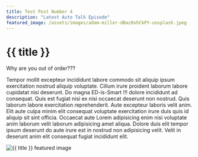 ```yaml
---
title: Test Post Number 4
description: "Latest Auto Talk Episode"
featured_image: /assets/images/adam-miller-dBaz0xhCkPY-unsplash.jpeg
---
```


# {{ title }}

Why are you out of order???

Tempor mollit excepteur incididunt labore commodo sit aliquip ipsum exercitation nostrud aliquip voluptate. Cillum irure proident laborum labore cupidatat nisi deserunt. Do magna ED-is-Smart !!! dolore incididunt ad consequat. Quis est fugiat nisi ex nisi occaecat deserunt non nostrud. Quis laborum labore exercitation reprehenderit. Aute excepteur laboris velit anim. Elit aute culpa minim elit consequat voluptate exercitation irure duis quis id aliquip sit sint officia. Occaecat aute Lorem adipisicing enim nisi voluptate anim laborum velit laborum adipisicing amet aliqua. Dolore duis elit tempor ipsum deserunt do aute irure est in nostrud non adipisicing velit. Velit in deserunt anim elit consequat fugiat incididunt elit.

<img src="https://source.unsplash.com/NC37HQXdpZ0" alt="{{ title }} featured image" class="featured__image">
